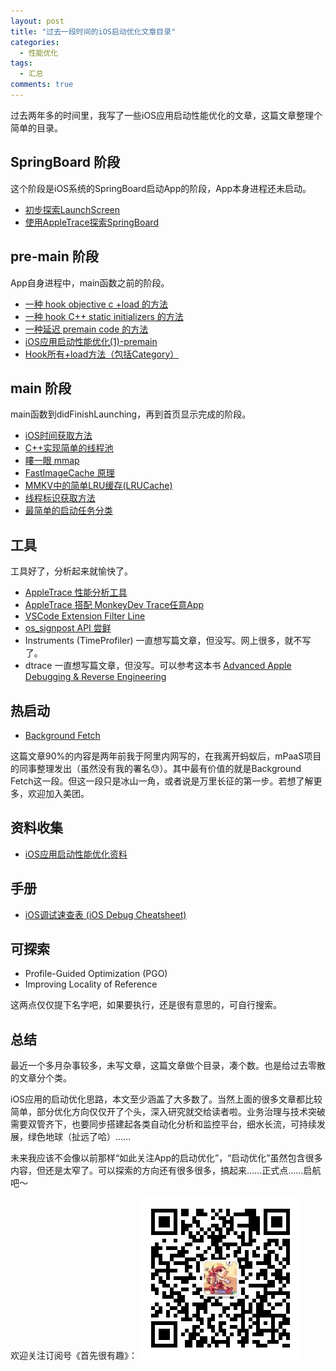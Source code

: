 ```yaml
---
layout: post
title: "过去一段时间的iOS启动优化文章目录"
categories:
  - 性能优化
tags:
  - 汇总
comments: true
---
```


过去两年多的时间里，我写了一些iOS应用启动性能优化的文章，这篇文章整理个简单的目录。


<!-- more -->

## SpringBoard 阶段

这个阶段是iOS系统的SpringBoard启动App的阶段，App本身进程还未启动。

- [初步探索LaunchScreen](https://everettjf.github.io/2018/09/18/launch-screen-async-with-process-creation/)
- [使用AppleTrace探索SpringBoard](https://everettjf.github.io/2018/10/28/appletrace-springboard/)

## pre-main 阶段

App自身进程中，main函数之前的阶段。

- [一种 hook objective c +load 的方法](https://everettjf.github.io/2017/01/06/a-method-of-hook-objective-c-load/)
- [一种 hook C++ static initializers 的方法](https://everettjf.github.io/2017/02/06/a-method-of-hook-static-initializers/)
- [一种延迟 premain code 的方法](https://everettjf.github.io/2017/03/06/a-method-of-delay-premain-code/)
- [iOS应用启动性能优化(1)-premain](https://everettjf.github.io/2018/05/26/ios-app-launch-performance-part1/)
- [Hook所有+load方法（包括Category）](https://everettjf.github.io/2018/08/19/ios-hook-really-all-load/)

## main 阶段

main函数到didFinishLaunching，再到首页显示完成的阶段。

- [iOS时间获取方法](https://everettjf.github.io/2018/08/07/get-current-time-on-ios-platform/)
- [C++实现简单的线程池](https://everettjf.github.io/2018/08/12/a-simple-cpp-thread-pool/)
- [瞜一眼 mmap](https://everettjf.github.io/2018/09/01/mmap/)
- [FastImageCache 原理](https://everettjf.github.io/2018/09/11/fastimagecache/)
- [MMKV中的简单LRU缓存(LRUCache)](https://everettjf.github.io/2018/09/27/lrucache-in-mmkv/)
- [线程标识获取方法](https://everettjf.github.io/2018/11/12/ios-thread-number/)
- [最简单的启动任务分类](https://everettjf.github.io/2018/08/24/most-simple-task-queue-model/)

## 工具

工具好了，分析起来就愉快了。

- [AppleTrace 性能分析工具](https://everettjf.github.io/2017/09/21/appletrace/)
- [AppleTrace 搭配 MonkeyDev Trace任意App](https://everettjf.github.io/2017/10/12/appletrace-dancewith-monkeydev/)
- [VSCode Extension Filter Line](https://everettjf.github.io/2018/07/03/vscode-extension-filter-line/)
- [os_signpost API 尝鲜](https://everettjf.github.io/2018/08/13/os-signpost-tutorial/)
- Instruments (TimeProfiler) 一直想写篇文章，但没写。网上很多，就不写了。
- dtrace 一直想写篇文章，但没写。可以参考这本书 [Advanced Apple Debugging & Reverse Engineering](https://store.raywenderlich.com/products/advanced-apple-debugging-and-reverse-engineering)

## 热启动

- [Background Fetch](https://juejin.im/post/5bee3825e51d456d6b6f9486)

这篇文章90%的内容是两年前我于阿里内网写的，在我离开蚂蚁后，mPaaS项目的同事整理发出（虽然没有我的署名😓）。其中最有价值的就是Background Fetch这一段。但这一段只是冰山一角，或者说是万里长征的第一步。若想了解更多，欢迎加入美团。


## 资料收集

- [iOS应用启动性能优化资料](https://everettjf.github.io/2018/08/06/ios-launch-performance-collection/)

## 手册

- [iOS调试速查表 (iOS Debug Cheatsheet)](https://everettjf.github.io/2016/05/25/my-ios-debug-cheatsheet/)

## 可探索

- Profile-Guided Optimization (PGO) 
- Improving Locality of Reference

这两点仅仅提下名字吧，如果要执行，还是很有意思的，可自行搜索。

## 总结

最近一个多月杂事较多，未写文章，这篇文章做个目录，凑个数。也是给过去零散的文章分个类。

iOS应用的启动优化思路，本文至少涵盖了大多数了。当然上面的很多文章都比较简单，部分优化方向仅仅开了个头，深入研究就交给读者啦。业务治理与技术突破需要双管齐下，也要同步搭建起各类自动化分析和监控平台，细水长流，可持续发展，绿色地球（扯远了哈）……

未来我应该不会像以前那样“如此关注App的启动优化”，“启动优化”虽然包含很多内容，但还是太窄了。可以探索的方向还有很多很多，搞起来……正式点……启航吧～


欢迎关注订阅号《首先很有趣》：
![](/images/fun.jpg)

